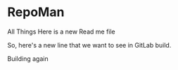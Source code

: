# RepoMan
All Things
Here is a new Read me file

So, here's a new line that we want to see in GitLab build.

Building again
